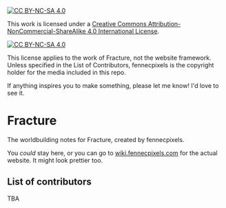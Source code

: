 [![CC BY-NC-SA 4.0][cc-by-nc-sa-shield]][cc-by-nc-sa]

This work is licensed under a
[Creative Commons Attribution-NonCommercial-ShareAlike 4.0 International License][cc-by-nc-sa].

[![CC BY-NC-SA 4.0][cc-by-nc-sa-image]][cc-by-nc-sa]

[cc-by-nc-sa]: http://creativecommons.org/licenses/by-nc-sa/4.0/
[cc-by-nc-sa-image]: https://licensebuttons.net/l/by-nc-sa/4.0/88x31.png
[cc-by-nc-sa-shield]: https://img.shields.io/badge/License-CC%20BY--NC--SA%204.0-lightgrey.svg

This license applies to the work of Fracture, not the website framework. Unless specified in the List of Contributors, fennecpixels is the copyright holder for the media included in this repo. 

If anything inspires you to make something, please let me know! I'd love to see it.

# Fracture

The worldbuilding notes for Fracture, created by fennecpixels.

You *could* stay here, or you can go to [wiki.fennecpixels.com](wiki.fennecpixels.com) for the actual website. It might look prettier too.

## List of contributors

TBA


